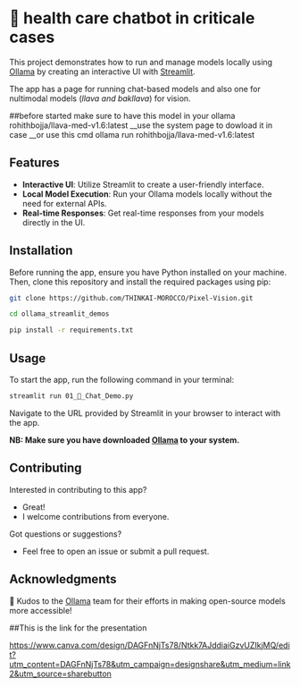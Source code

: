 # 🚀 health care chatbot in criticale cases

This project demonstrates how to run and manage models locally using [Ollama](https://ollama.com/) by creating an interactive UI with [Streamlit](https://streamlit.io).

The app has a page for running chat-based models and also one for nultimodal models (_llava and bakllava_) for vision.

##before started make sure to have this model in your ollama
   rohithbojja/llava-med-v1.6:latest
__use the system page to dowload it in case 
__or use this cmd 
ollama run rohithbojja/llava-med-v1.6:latest

## Features

- **Interactive UI**: Utilize Streamlit to create a user-friendly interface.
- **Local Model Execution**: Run your Ollama models locally without the need for external APIs.
- **Real-time Responses**: Get real-time responses from your models directly in the UI.

## Installation

Before running the app, ensure you have Python installed on your machine. Then, clone this repository and install the required packages using pip:

```bash
git clone https://github.com/THINKAI-MOROCCO/Pixel-Vision.git
```

```bash
cd ollama_streamlit_demos
```

```bash
pip install -r requirements.txt
```

## Usage

To start the app, run the following command in your terminal:

```bash
streamlit run 01_💬_Chat_Demo.py
```

Navigate to the URL provided by Streamlit in your browser to interact with the app.

**NB: Make sure you have downloaded [Ollama](https://ollama.com/) to your system.**

## Contributing

Interested in contributing to this app?

- Great!
- I welcome contributions from everyone.

Got questions or suggestions?

- Feel free to open an issue or submit a pull request.

## Acknowledgments

👏 Kudos to the [Ollama](https://ollama.com/) team for their efforts in making open-source models more accessible!


##This is the link for the presentation 

https://www.canva.com/design/DAGFnNjTs78/Ntkk7AJddiaiGzvUZIkjMQ/edit?utm_content=DAGFnNjTs78&utm_campaign=designshare&utm_medium=link2&utm_source=sharebutton